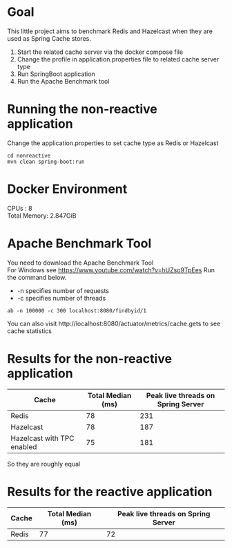 # Goal
This little project aims to benchmark Redis and Hazelcast when they are used as Spring Cache stores.  
1. Start the related cache server via the docker compose file
2. Change the profile in application.properties file to related cache server type
3. Run SpringBoot application
4. Run the Apache Benchmark tool

# Running the non-reactive application 
Change the application.properties to set cache type as Redis or Hazelcast 
```
cd nonreactive
mvn clean spring-boot:run
```
# Docker Environment
CPUs : 8  
Total Memory: 2.847GiB

# Apache Benchmark Tool
You need to download the Apache Benchmark Tool  
For Windows see https://www.youtube.com/watch?v=hUZso9TpEes
Run the command below.   
- -n specifies number of requests
- -c specifies number of threads

```
ab -n 100000 -c 300 localhost:8080/findbyid/1
```
You can also visit http://localhost:8080/actuator/metrics/cache.gets to see cache statistics

# Results for the non-reactive application
| Cache | Total Median (ms) | Peak live threads on Spring Server |
|-|--|---|
| Redis |78|231|
| Hazelcast|78|187|
| Hazelcast with TPC enabled| 75|181|

So they are roughly equal

# Results for the reactive application
| Cache | Total Median (ms) | Peak live threads on Spring Server |
|-|-------------------|------------------------------------|
| Redis | 77                | 72                                 |





